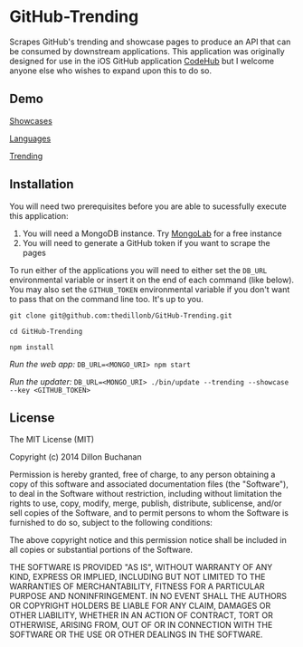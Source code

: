 # GitHub-Trending

Scrapes GitHub's trending and showcase pages to produce an API that can be consumed by downstream applications. 
This application was originally designed for use in the iOS GitHub application [CodeHub](https://github.com/thedillonb/CodeHub)
but I welcome anyone else who wishes to expand upon this to do so.

## Demo

[Showcases](http://trending.codehub-app.com/showcases)

[Languages](http://trending.codehub-app.com/languages)

[Trending](http://trending.codehub-app.com/trending)

## Installation

You will need two prerequisites before you are able to sucessfully execute this application:

1. You will need a MongoDB instance. Try [MongoLab](http://www.mongolab.com) for a free instance
2. You will need to generate a GitHub token if you want to scrape the pages

To run either of the applications you will need to either set the ```DB_URL``` environmental variable or insert it on the end of each command (like below). You may also set the ```GITHUB_TOKEN``` environmental variable if you don't want to pass that on the command line too. It's up to you.

```
git clone git@github.com:thedillonb/GitHub-Trending.git

cd GitHub-Trending

npm install
```

*Run the web app:* ```DB_URL=<MONGO_URI> npm start```

*Run the updater:* ```DB_URL=<MONGO_URI> ./bin/update --trending --showcase --key <GITHUB_TOKEN>```


## License 

The MIT License (MIT)

Copyright (c) 2014 Dillon Buchanan

Permission is hereby granted, free of charge, to any person obtaining a copy
of this software and associated documentation files (the "Software"), to deal
in the Software without restriction, including without limitation the rights
to use, copy, modify, merge, publish, distribute, sublicense, and/or sell
copies of the Software, and to permit persons to whom the Software is
furnished to do so, subject to the following conditions:

The above copyright notice and this permission notice shall be included in all
copies or substantial portions of the Software.

THE SOFTWARE IS PROVIDED "AS IS", WITHOUT WARRANTY OF ANY KIND, EXPRESS OR
IMPLIED, INCLUDING BUT NOT LIMITED TO THE WARRANTIES OF MERCHANTABILITY,
FITNESS FOR A PARTICULAR PURPOSE AND NONINFRINGEMENT. IN NO EVENT SHALL THE
AUTHORS OR COPYRIGHT HOLDERS BE LIABLE FOR ANY CLAIM, DAMAGES OR OTHER
LIABILITY, WHETHER IN AN ACTION OF CONTRACT, TORT OR OTHERWISE, ARISING FROM,
OUT OF OR IN CONNECTION WITH THE SOFTWARE OR THE USE OR OTHER DEALINGS IN THE
SOFTWARE.
